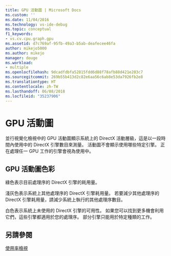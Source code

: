 ```yaml
---
title: GPU 活動圖 | Microsoft Docs
ms.custom: ''
ms.date: 11/04/2016
ms.technology: vs-ide-debug
ms.topic: conceptual
f1_keywords:
- vs.cv.cpu.graph.gpu
ms.assetid: d7c769af-95fb-49a3-b5ab-deafecee46fa
author: mikejo5000
ms.author: mikejo
manager: douge
ms.workload:
- multiple
ms.openlocfilehash: 9dcadfdbfa52815fdd6d88f78afb88d421e203c7
ms.sourcegitcommit: 269b55b413d2c82e6aa56c6ab8e53da7926fb2e8
ms.translationtype: HT
ms.contentlocale: zh-TW
ms.lasthandoff: 06/08/2018
ms.locfileid: "35237906"
---
```

# <a name="gpu-activity-graph"></a>GPU 活動圖
並行視覺化檢視中的 GPU 活動圖顯示系統上的 DirectX 活動層級，這是以一段時間內使用中的 DirectX 引擎數目來測量。  活動圖不會顯示使用哪些特定引擎。  正在處理任一 GPU 工作的引擎會視為使用中。  
  
## <a name="gpu-activity-graph-colors"></a>GPU 活動圖色彩  
 綠色表示目前處理序的 DirectX 引擎的耗用量。  
  
 淺灰色表示系統上其他處理序的 DirectX 引擎耗用量。 若要減少其他處理序的 DirectX 引擎耗用量，請減少系統上執行的其他處理序數目。  
  
 白色表示系統上未使用的 DirectX 引擎的可用性。 如果您可以找到更多機會利用它們，這些引擎都適用於您的處理序。 部分引擎只能用於特定種類的工作。  
  
## <a name="see-also"></a>另請參閱  
 [使用率檢視](../profiling/utilization-view.md)